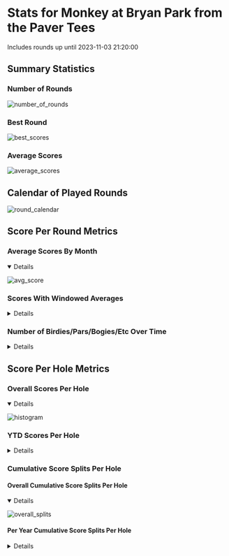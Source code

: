 # Stats for Monkey at Bryan Park from the Paver Tees

Includes rounds up until 2023-11-03 21:20:00

## Summary Statistics

### Number of Rounds

![number_of_rounds](img/Monkey_BryanPark_PaverTees/number_of_rounds.png)

### Best Round

![best_scores](img/Monkey_BryanPark_PaverTees/best_scores.png)

### Average Scores

![average_scores](img/Monkey_BryanPark_PaverTees/average_scores.png)

## Calendar of Played Rounds

![round_calendar](img/Monkey_BryanPark_PaverTees/round_calendar.png)

## Score Per Round Metrics

### Average Scores By Month

<details open>

![avg_score](img/Monkey_BryanPark_PaverTees/avg_score.png)

</details>

### Scores With Windowed Averages

<details>

![score_summary](img/Monkey_BryanPark_PaverTees/score_summary.png)

</details>

### Number of Birdies/Pars/Bogies/Etc Over Time

<details>

![score_frequency](img/Monkey_BryanPark_PaverTees/score_frequency.png)

</details>

## Score Per Hole Metrics

### Overall Scores Per Hole

<details open>

![histogram](img/Monkey_BryanPark_PaverTees/histogram.png)

</details>

### YTD Scores Per Hole

<details>

![histogram_ytd](img/Monkey_BryanPark_PaverTees/histogram_ytd.png)

</details>

### Cumulative Score Splits Per Hole

#### Overall Cumulative Score Splits Per Hole

<details open>

![overall_splits](img/Monkey_BryanPark_PaverTees/overall_splits.png)

</details>

#### Per Year Cumulative Score Splits Per Hole

<details>

![year_score_splits](img/Monkey_BryanPark_PaverTees/year_score_splits.png)

</details>
